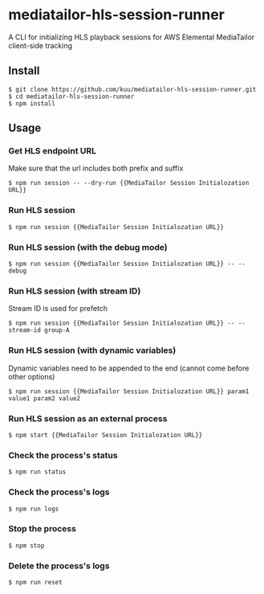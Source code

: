 # mediatailor-hls-session-runner
A CLI for initializing HLS playback sessions for AWS Elemental MediaTailor client-side tracking

## Install
```
$ git clone https://github.com/kuu/mediatailor-hls-session-runner.git
$ cd mediatailor-hls-session-runner
$ npm install
```

## Usage

### Get HLS endpoint URL
Make sure that the url includes both prefix and suffix
```
$ npm run session -- --dry-run {{MediaTailor Session Initialozation URL}}
```

### Run HLS session
```
$ npm run session {{MediaTailor Session Initialozation URL}}
```

### Run HLS session (with the debug mode)
```
$ npm run session {{MediaTailor Session Initialozation URL}} -- --debug
```

### Run HLS session (with stream ID)
Stream ID is used for prefetch
```
$ npm run session {{MediaTailor Session Initialozation URL}} -- --stream-id group-A
```

### Run HLS session (with dynamic variables)
Dynamic variables need to be appended to the end (cannot come before other options)
```
$ npm run session {{MediaTailor Session Initialozation URL}} param1 value1 param2 value2
```

### Run HLS session as an external process
```
$ npm start {{MediaTailor Session Initialozation URL}}
```

### Check the process's status
```
$ npm run status
```

### Check the process's logs
```
$ npm run logs
```

### Stop the process
```
$ npm stop
```

### Delete the process's logs
```
$ npm run reset
```
